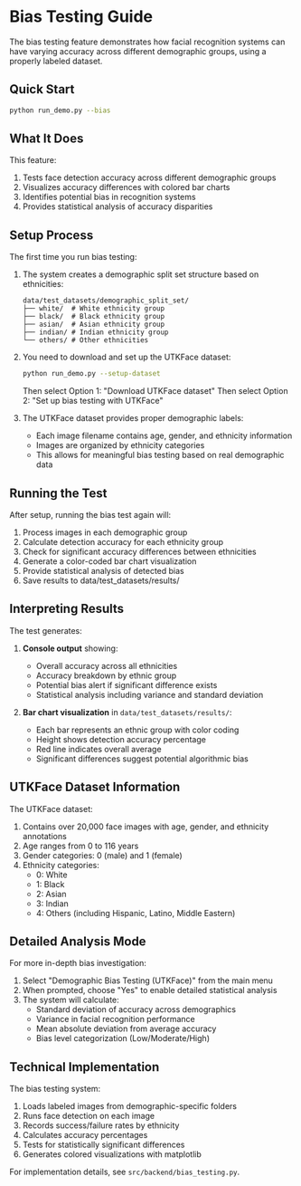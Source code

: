 # Bias Testing Guide
The bias testing feature demonstrates how facial recognition systems can have varying accuracy across different demographic groups, using a properly labeled dataset.

## Quick Start
```bash
python run_demo.py --bias
```

## What It Does

This feature:
1. Tests face detection accuracy across different demographic groups
2. Visualizes accuracy differences with colored bar charts
3. Identifies potential bias in recognition systems
4. Provides statistical analysis of accuracy disparities

## Setup Process

The first time you run bias testing:
1. The system creates a demographic split set structure based on ethnicities:
   ```
   data/test_datasets/demographic_split_set/
   ├── white/  # White ethnicity group
   ├── black/  # Black ethnicity group
   ├── asian/  # Asian ethnicity group
   ├── indian/ # Indian ethnicity group
   └── others/ # Other ethnicities
   ```

2. You need to download and set up the UTKFace dataset:
   ```bash
   python run_demo.py --setup-dataset
   ```
   Then select Option 1: "Download UTKFace dataset"
   Then select Option 2: "Set up bias testing with UTKFace"

3. The UTKFace dataset provides proper demographic labels:
   - Each image filename contains age, gender, and ethnicity information
   - Images are organized by ethnicity categories
   - This allows for meaningful bias testing based on real demographic data

## Running the Test

After setup, running the bias test again will:
1. Process images in each demographic group
2. Calculate detection accuracy for each ethnicity group
3. Check for significant accuracy differences between ethnicities
4. Generate a color-coded bar chart visualization
5. Provide statistical analysis of detected bias
6. Save results to data/test_datasets/results/

## Interpreting Results

The test generates:
1. **Console output** showing:
   - Overall accuracy across all ethnicities
   - Accuracy breakdown by ethnic group
   - Potential bias alert if significant difference exists
   - Statistical analysis including variance and standard deviation

2. **Bar chart visualization** in `data/test_datasets/results/`:
   - Each bar represents an ethnic group with color coding
   - Height shows detection accuracy percentage
   - Red line indicates overall average
   - Significant differences suggest potential algorithmic bias

## UTKFace Dataset Information

The UTKFace dataset:
1. Contains over 20,000 face images with age, gender, and ethnicity annotations
2. Age ranges from 0 to 116 years
3. Gender categories: 0 (male) and 1 (female)
4. Ethnicity categories:
   - 0: White
   - 1: Black
   - 2: Asian
   - 3: Indian
   - 4: Others (including Hispanic, Latino, Middle Eastern)

## Detailed Analysis Mode

For more in-depth bias investigation:
1. Select "Demographic Bias Testing (UTKFace)" from the main menu
2. When prompted, choose "Yes" to enable detailed statistical analysis
3. The system will calculate:
   - Standard deviation of accuracy across demographics
   - Variance in facial recognition performance
   - Mean absolute deviation from average accuracy
   - Bias level categorization (Low/Moderate/High)



## Technical Implementation

The bias testing system:
1. Loads labeled images from demographic-specific folders
2. Runs face detection on each image
3. Records success/failure rates by ethnicity
4. Calculates accuracy percentages
5. Tests for statistically significant differences
6. Generates colored visualizations with matplotlib

For implementation details, see `src/backend/bias_testing.py`.
